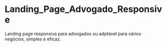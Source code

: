 # Landing_Page_Advogado_Responsive
 Landing page responsiva para advogados ou adptável para vários negócios, simples e eficaz. 
